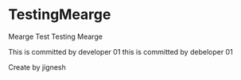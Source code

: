 # TestingMearge
Mearge Test
Testing Mearge

This is committed by developer 01
this is committed by debeloper 01

Create by jignesh
